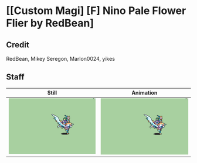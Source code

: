 # [\[Custom Magi\] \[F\] Nino Pale Flower Flier by RedBean]

## Credit

RedBean, Mikey Seregon, Marlon0024, yikes

## Staff

| Still | Animation |
| :---: | :-------: |
| ![Staff still](./Staff_000.png) | ![Staff animation](./Staff.gif) |
